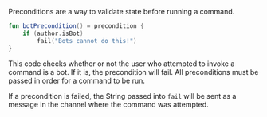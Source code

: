 Preconditions are a way to validate state before running a command.

```kotlin
fun botPrecondition() = precondition {
    if (author.isBot)
        fail("Bots cannot do this!")
}
```

This code checks whether or not the user who attempted to invoke a command is a bot. If it is, the precondition will fail. All preconditions must be passed in order for a command to be run.

If a precondition is failed, the String passed into `fail` will be sent as a message in the channel where the command was attempted.

